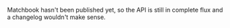 Matchbook hasn't been published yet, so the API is still in complete flux and a changelog wouldn't make sense.
